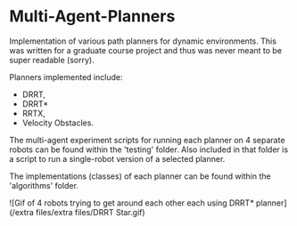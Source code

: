 # Multi-Agent-Planners
Implementation of various path planners for dynamic environments.
This was written for a graduate course project and thus was never meant to be super readable (sorry). 

Planners implemented include:
- DRRT,
- DRRT*
- RRTX,
- Velocity Obstacles.


The multi-agent experiment scripts for running each planner on 4 separate robots can be found within the 'testing' folder. Also included in that folder is a script to run a single-robot version of a selected planner.

The implementations (classes) of each planner can be found within the 'algorithms' folder.

![Gif of 4 robots trying to get around each other each using DRRT* planner](/extra files/extra files/DRRT Star.gif)




